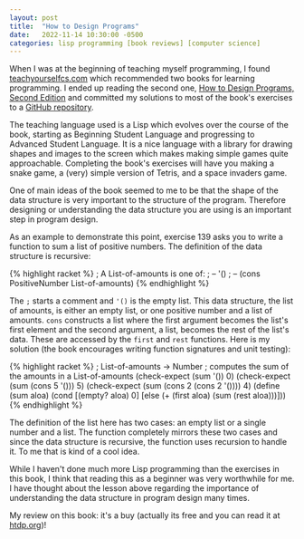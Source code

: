 ```yaml
---
layout: post
title:  "How to Design Programs"
date:   2022-11-14 10:30:00 -0500
categories: lisp programming [book reviews] [computer science]
---
```

When I was at the beginning of teaching myself programming, I found [teachyourselfcs.com](https://teachyourselfcs.com) which recommended two books for learning programming. I ended up reading the second one, [How to Design Programs, Second Edition](https://htdp.org/) and committed my solutions to most of the book's exercises to a [GitHub repository](https://github.com/KyleRego/htdp-solutions).

The teaching language used is a Lisp which evolves over the course of the book, starting as Beginning Student Language and progressing to Advanced Student Language. It is a nice language with a library for drawing shapes and images to the screen which makes making simple games quite approachable. Completing the book's exercises will have you making a snake game, a (very) simple version of Tetris, and a space invaders game.

One of main ideas of the book seemed to me to be that the shape of the data structure is very important to the structure of the program. Therefore designing or understanding the data structure you are using is an important step in program design. 

As an example to demonstrate this point, exercise 139 asks you to write a function to sum a list of positive numbers. The definition of the data structure is recursive:

{% highlight racket %}
; A List-of-amounts is one of: 
; – '()
; – (cons PositiveNumber List-of-amounts)
{% endhighlight %}

The `;` starts a comment and `'()` is the empty list. This data structure, the list of amounts, is either an empty list, or one positive number and a list of amounts. `cons` constructs a list where the first argument becomes the list's first element and the second argument, a list, becomes the rest of the list's data. These are accessed by the `first` and `rest` functions. Here is my solution (the book encourages writing function signatures and unit testing):

{% highlight racket %}
; List-of-amounts -> Number
; computes the sum of the amounts in a List-of-amounts
(check-expect (sum '()) 0)
(check-expect (sum (cons 5 '())) 5)
(check-expect (sum (cons 2 (cons 2 '()))) 4)
(define (sum aloa)
  (cond
    [(empty? aloa) 0]
    [else (+ (first aloa) (sum (rest aloa)))]))
{% endhighlight %}

The definition of the list here has two cases: an empty list or a single number and a list. The function completely mirrors these two cases and since the data structure is recursive, the function uses recursion to handle it. To me that is kind of a cool idea.

While I haven't done much more Lisp programming than the exercises in this book, I think that reading this as a beginner was very worthwhile for me. I have thought about the lesson above regarding the importance of understanding the data structure in program design many times. 

My review on this book: it's a buy (actually its free and you can read it at [htdp.org](https://htdp.org/))!